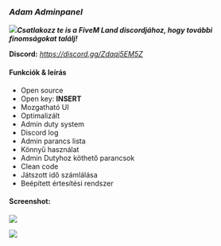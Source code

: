 ### *Adam Adminpanel*
![](https://cdn.discordapp.com/attachments/884033416402731009/948306827576225802/Nevtelen-1.png)***Csatlakozz te is a FiveM Land discordjához, hogy további finomságokat találj!***

**Discord:** _https://discord.gg/Zdaqj5EM5Z_

#### Funkciók & leírás
- Open source
- Open key: **INSERT**
- Mozgatható UI
- Optimalizált
- Admin duty system
- Discord log
- Admin parancs lista
- Könnyű használat
- Admin Dutyhoz köthető parancsok
- Clean code
- Játszott idő számlálása
- Beépített értesítési rendszer 
 
#### Screenshot:
![](https://cdn.discordapp.com/attachments/884033416402731009/948311589201788928/ADMINPANEL.png)

![](https://cdn.discordapp.com/attachments/884033416402731009/948311588933341204/ADMINPANEL2.png)

